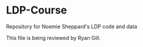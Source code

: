 # LDP-Course

Repository for Noemie Sheppard's LDP code and data

This file is being reviewed by Ryan Gill.
